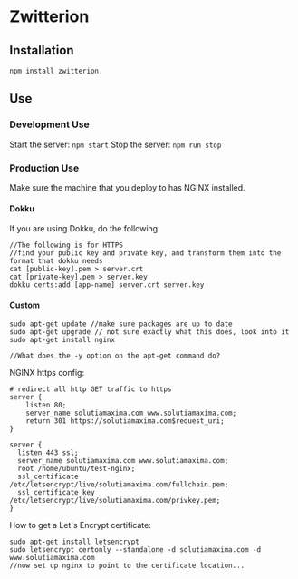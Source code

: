 # Zwitterion

## Installation

```
npm install zwitterion
```

## Use

### Development Use

Start the server: `npm start`
Stop the server: `npm run stop`

### Production Use

Make sure the machine that you deploy to has NGINX installed.

#### Dokku

If you are using Dokku, do the following:

```
//The following is for HTTPS
//find your public key and private key, and transform them into the format that dokku needs
cat [public-key].pem > server.crt
cat [private-key].pem > server.key
dokku certs:add [app-name] server.crt server.key
```

#### Custom

```
sudo apt-get update //make sure packages are up to date
sudo apt-get upgrade // not sure exactly what this does, look into it
sudo apt-get install nginx

//What does the -y option on the apt-get command do?
```

NGINX https config:
```
# redirect all http GET traffic to https
server {
    listen 80;
    server_name solutiamaxima.com www.solutiamaxima.com;
    return 301 https://solutiamaxima.com$request_uri;
}

server {
  listen 443 ssl;
  server_name solutiamaxima.com www.solutiamaxima.com;
  root /home/ubuntu/test-nginx;
  ssl_certificate /etc/letsencrypt/live/solutiamaxima.com/fullchain.pem;
  ssl_certificate_key /etc/letsencrypt/live/solutiamaxima.com/privkey.pem;
}
```

How to get a Let's Encrypt certificate:

```
sudo apt-get install letsencrypt
sudo letsencrypt certonly --standalone -d solutiamaxima.com -d www.solutiamaxima.com
//now set up nginx to point to the certificate location...
```
